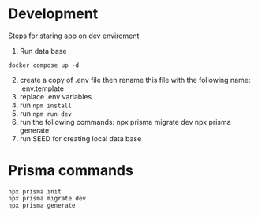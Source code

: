 # Development
Steps for staring app on dev enviroment

1. Run data base
`````
docker compose up -d
`````

2. create a copy of .env file then rename this file with the following name: .env.template
3. replace .env variables
4. run ``npm install``
5. run ``npm run dev``
6. run the following commands:
    npx prisma migrate dev
    npx prisma generate
7. run SEED for creating local data base

# Prisma commands
````
npx prisma init
npx prisma migrate dev
npx prisma generate
````


